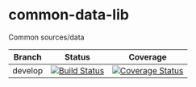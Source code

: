 # common-data-lib
Common sources/data  
   
Branch | Status | Coverage
------ | ------ | --------
develop | [![Build Status](https://travis-ci.com/BenRevo/common-data-lib.svg?token=24X7QL88xgAPME3tV8MH&branch=develop)](https://travis-ci.com/BenRevo/common-data-lib) | [![Coverage Status](https://coveralls.io/repos/github/BenRevo/common-data-lib/badge.svg?t=dzEVTQ)](https://coveralls.io/github/BenRevo/common-data-lib)
